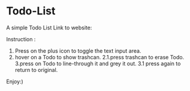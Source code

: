 # Todo-List
A simple Todo List
Link to website:

Instruction :
1. Press on the plus icon to toggle the text input area.
2. hover on a Todo to show trashcan.
   2.1.press trashcan to erase Todo.
3.press on Todo to line-through it and grey it out.
   3.1 press again to return to original.

Enjoy:)
 
